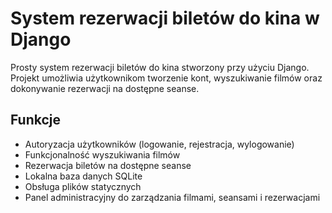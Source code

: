 # System rezerwacji biletów do kina w Django

Prosty system rezerwacji biletów do kina stworzony przy użyciu Django. Projekt umożliwia użytkownikom tworzenie kont, wyszukiwanie filmów oraz dokonywanie rezerwacji na dostępne seanse. 
## Funkcje

- Autoryzacja użytkowników (logowanie, rejestracja, wylogowanie)
- Funkcjonalność wyszukiwania filmów
- Rezerwacja biletów na dostępne seanse
- Lokalna baza danych SQLite
- Obsługa plików statycznych
- Panel administracyjny do zarządzania filmami, seansami i rezerwacjami
